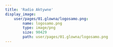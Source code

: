 ```yaml
---
title: 'Radio Aktywne'
display_image:
    user/pages/01.glowna/logosamo.png:
        name: logosamo.png
        type: image/png
        size: 90429
        path: user/pages/01.glowna/logosamo.png
---
```


